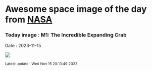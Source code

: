 
# Awesome space image of the day from [NASA](https://api.nasa.gov/)

### Today image : M1: The Incredible Expanding Crab
Date : 2023-11-15

![](https://apod.nasa.gov/apod/image/2311/Crab_Webb_998.jpg)

<small>Latest update : Wed Nov 15 20:13:49 2023</small>
        